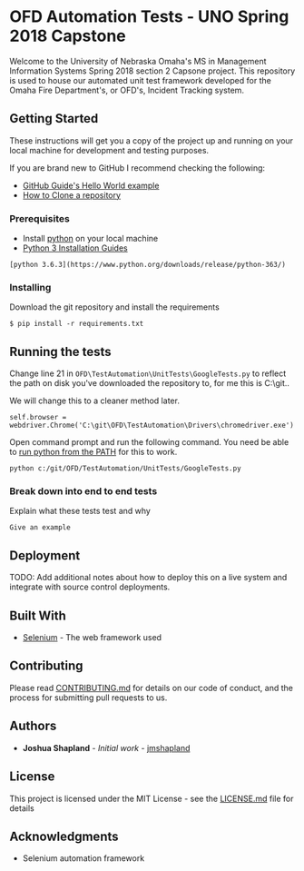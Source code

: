 # OFD Automation Tests - UNO Spring 2018 Capstone 

Welcome to the University of Nebraska Omaha's MS in Management Information Systems Spring 2018 section 2 Capsone project. This repository is used to house our automated unit test framework developed for the Omaha Fire Department's, or OFD's, Incident Tracking system. 

## Getting Started

These instructions will get you a copy of the project up and running on your local machine for development and testing purposes. 

If you are brand new to GitHub I recommend checking  the following: 
* [GitHub Guide's Hello World example](https://guides.github.com/activities/hello-world/)
* [How to Clone a repository](https://help.github.com/articles/cloning-a-repository/)

### Prerequisites

* Install [python](https://www.python.org/downloads/release/python-363/) on your local machine
* [Python 3 Installation Guides](http://docs.python-guide.org/en/latest/starting/installation/)

```
[python 3.6.3](https://www.python.org/downloads/release/python-363/)
```

### Installing

Download the git repository and install the requirements 

```
$ pip install -r requirements.txt
```

## Running the tests

Change line 21 in `OFD\TestAutomation\UnitTests\GoogleTests.py` to reflect the path on disk you've downloaded the repository to, for me this is C:\git\..

We will change this to a cleaner method later.
```
self.browser = webdriver.Chrome('C:\git\OFD\TestAutomation\Drivers\chromedriver.exe')
```

Open command prompt and run the following command. You need be able to [run python from the PATH](https://docs.python.org/3/using/windows.html#configuring-python) for this to work.
```
python c:/git/OFD/TestAutomation/UnitTests/GoogleTests.py
```

### Break down into end to end tests

Explain what these tests test and why

```
Give an example
```

## Deployment

TODO: Add additional notes about how to deploy this on a live system and integrate with source control deployments.

## Built With

* [Selenium](https://pypi.python.org/pypi/selenium) - The web framework used

## Contributing

Please read [CONTRIBUTING.md](https://gist.github.com/PurpleBooth/b24679402957c63ec426) for details on our code of conduct, and the process for submitting pull requests to us.

## Authors

* **Joshua Shapland** - *Initial work* - [jmshapland](https://github.com/zoint)

## License

This project is licensed under the MIT License - see the [LICENSE.md](LICENSE.md) file for details

## Acknowledgments

* Selenium automation framework
